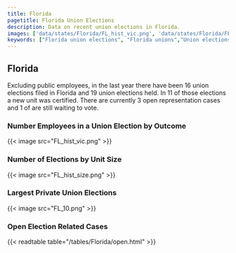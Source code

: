 ```yaml
---
title: Florida
pagetitle: Florida Union Elections
description: Data on recent union elections in Florida.
images: ['data/states/Florida/FL_hist_vic.png', 'data/states/Florida/FL_hist_size.png', 'data/states/Florida/FL_10.png']
keywords: ["Florida union elections", "Florida unions","Union elections"]
---
```

##  Florida

Excluding public employees, in the last year there have been 16 union elections filed in Florida and 19 union elections held. In 11 of those elections a new unit was certified. There are currently 3 open representation cases and 1 of are still waiting to vote.

### Number Employees in a Union Election by Outcome
{{< image src="FL_hist_vic.png" >}}

### Number of Elections by Unit Size
{{< image src="FL_hist_size.png" >}}

### Largest Private Union Elections
{{< image src="FL_10.png" >}}

### Open Election Related Cases
{{< readtable table="/tables/Florida/open.html" >}}

